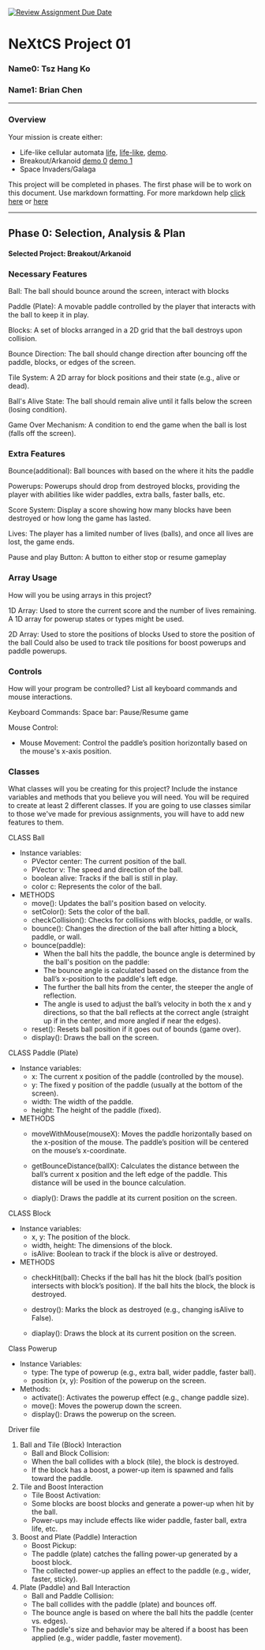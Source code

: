 [![Review Assignment Due Date](https://classroom.github.com/assets/deadline-readme-button-22041afd0340ce965d47ae6ef1cefeee28c7c493a6346c4f15d667ab976d596c.svg)](https://classroom.github.com/a/2bl0h1Mb)
# NeXtCS Project 01
### Name0: Tsz Hang Ko
### Name1: Brian Chen
---

### Overview
Your mission is create either:
- Life-like cellular automata [life](https://en.wikipedia.org/wiki/Conway%27s_Game_of_Life), [life-like](https://en.wikipedia.org/wiki/Life-like_cellular_automaton), [demo](https://www.netlogoweb.org/launch#https://www.netlogoweb.org/assets/modelslib/Sample%20Models/Computer%20Science/Cellular%20Automata/Life.nlogo).
- Breakout/Arkanoid [demo 0](https://elgoog.im/breakout/)  [demo 1](https://www.crazygames.com/game/atari-breakout)
- Space Invaders/Galaga

This project will be completed in phases. The first phase will be to work on this document. Use markdown formatting. For more markdown help [click here](https://github.com/adam-p/markdown-here/wiki/Markdown-Cheatsheet) or [here](https://docs.github.com/en/get-started/writing-on-github/getting-started-with-writing-and-formatting-on-github/basic-writing-and-formatting-syntax)


---

## Phase 0: Selection, Analysis & Plan

#### Selected Project: Breakout/Arkanoid

### Necessary Features

Ball: The ball should bounce around the screen, interact with blocks

Paddle (Plate): A movable paddle controlled by the player that interacts with the ball to keep it in play.

Blocks: A set of blocks arranged in a 2D grid that the ball destroys upon collision.

Bounce Direction: The ball should change direction after bouncing off the paddle, blocks, or edges of the screen.

Tile System: A 2D array for block positions and their state (e.g., alive or dead).

Ball's Alive State: The ball should remain alive until it falls below the screen (losing condition).

Game Over Mechanism: A condition to end the game when the ball is lost (falls off the screen).

### Extra Features
Bounce(additional): Ball bounces with based on the where it hits the paddle

Powerups: Powerups should drop from destroyed blocks, providing the player with abilities like wider paddles, extra balls, faster balls, etc.

Score System: Display a score showing how many blocks have been destroyed or how long the game has lasted.

Lives: The player has a limited number of lives (balls), and once all lives are lost, the game ends.

Pause and play Button: A button to either stop or resume gameplay


### Array Usage
How will you be using arrays in this project?

1D Array:
Used to store the current score and the number of lives remaining.
A 1D array for powerup states or types might be used.

2D Array:
Used to store the positions of blocks
Used to store the position of the ball
Could also be used to track tile positions for boost powerups and paddle powerups.

### Controls
How will your program be controlled? List all keyboard commands and mouse interactions.

Keyboard Commands:
Space bar: Pause/Resume game

Mouse Control:
- Mouse Movement: Control the paddle’s position horizontally based on the mouse's x-axis position.


### Classes
What classes will you be creating for this project? Include the instance variables and methods that you believe you will need. You will be required to create at least 2 different classes. If you are going to use classes similar to those we've made for previous assignments, you will have to add new features to them.

CLASS Ball
- Instance variables:
  - PVector center: The current position of the ball.
  - PVector v: The speed and direction of the ball.
  - boolean alive: Tracks if the ball is still in play.
  - color c: Represents the color of the ball. 
- METHODS
  - move(): Updates the ball's position based on velocity.
  - setColor(): Sets the color of the ball.
  - checkCollision(): Checks for collisions with blocks, paddle, or walls.
  - bounce(): Changes the direction of the ball after hitting a block, paddle, or wall.
  - bounce(paddle):
     - When the ball hits the paddle, the bounce angle is determined by the ball's position on the paddle:
     - The bounce angle is calculated based on the distance from the ball’s x-position to the paddle's left edge.
     - The further the ball hits from the center, the steeper the angle of reflection.
     - The angle is used to adjust the ball’s velocity in both the x and y directions, so that the ball reflects 
       at the correct angle (straight up if in the center, and more angled if near the edges).
  - reset(): Resets ball position if it goes out of bounds (game over).
  - display(): Draws the ball on the screen.


CLASS Paddle (Plate)
- Instance variables:
  - x: The current x position of the paddle (controlled by the mouse).
  - y: The fixed y position of the paddle (usually at the bottom of the screen).
  - width: The width of the paddle.
  - height: The height of the paddle (fixed).
- METHODS
  - moveWithMouse(mouseX):
    Moves the paddle horizontally based on the x-position of the mouse. The paddle’s position will be centered 
    on the mouse’s x-coordinate.

  - getBounceDistance(ballX):
    Calculates the distance between the ball’s current x position and the left edge of the paddle. This distance 
    will be used in the bounce calculation.

  - diaply():
    Draws the paddle at its current position on the screen.


 
CLASS Block
- Instance variables:
  - x, y: The position of the block.
  - width, height: The dimensions of the block.
  - isAlive: Boolean to track if the block is alive or destroyed.
- METHODS
  - checkHit(ball):
    Checks if the ball has hit the block (ball’s position intersects with block’s position). If the ball hits 
    the block, the block is destroyed.

  - destroy():
    Marks the block as destroyed (e.g., changing isAlive to False).

  - diaplay():
    Draws the block at its current position on the screen.

Class Powerup
- Instance Variables:
  - type: The type of powerup (e.g., extra ball, wider paddle, faster ball).
  - position (x, y): Position of the powerup on the screen.
- Methods:
  - activate(): Activates the powerup effect (e.g., change paddle size).
  - move(): Moves the powerup down the screen.
  - display(): Draws the powerup on the screen.

 Driver file 
 1. Ball and Tile (Block) Interaction
    * Ball and Block Collision:
    * When the ball collides with a block (tile), the block is destroyed.
    * If the block has a boost, a power-up item is spawned and falls toward the paddle.
 2. Tile and Boost Interaction
    * Tile Boost Activation:
    * Some blocks are boost blocks and generate a power-up when hit by the ball.
    * Power-ups may include effects like wider paddle, faster ball, extra life, etc.
 3. Boost and Plate (Paddle) Interaction
    * Boost Pickup:
    * The paddle (plate) catches the falling power-up generated by a boost block.
    * The collected power-up applies an effect to the paddle (e.g., wider, faster, sticky).
 4. Plate (Paddle) and Ball Interaction
    * Ball and Paddle Collision:
    * The ball collides with the paddle (plate) and bounces off.
    * The bounce angle is based on where the ball hits the paddle (center vs. edges).
    * The paddle's size and behavior may be altered if a boost has been applied (e.g., wider paddle, faster movement).
